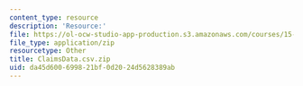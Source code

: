 ```yaml
---
content_type: resource
description: 'Resource:'
file: https://ol-ocw-studio-app-production.s3.amazonaws.com/courses/15-071-the-analytics-edge-spring-2017/da45d600699821bf0d2024d5628389ab_ClaimsData.csv.zip
file_type: application/zip
resourcetype: Other
title: ClaimsData.csv.zip
uid: da45d600-6998-21bf-0d20-24d5628389ab
---
```

